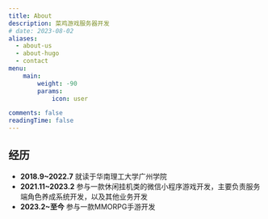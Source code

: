 ```yaml
---
title: About
description: 菜鸡游戏服务器开发
# date: 2023-08-02
aliases:
  - about-us
  - about-hugo
  - contact
menu:
    main: 
        weight: -90
        params:
            icon: user

comments: false
readingTime: false
---
```


## 经历
- **2018.9~2022.7** 就读于华南理工大学广州学院
- **2021.11~2023.2** 参与一款休闲挂机类的微信小程序游戏开发，主要负责服务端角色养成系统开发，以及其他业务开发
- **2023.2~至今** 参与一款MMORPG手游开发
